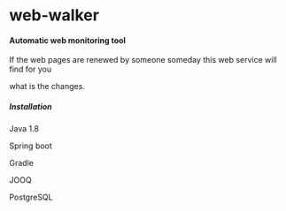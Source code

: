 # web-walker

#### Automatic web monitoring tool

If the web pages are renewed by someone someday this web service will find for you 

what is the changes.

##### Installation 

Java 1.8

Spring boot

Gradle

JOOQ

PostgreSQL

